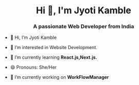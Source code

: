 <h1 align="center">Hi 👋, I'm Jyoti Kamble </h1>

<h3 align="center">A passionate Web Developer from India</h3>

- 👋 Hi, I’m Jyoti Kamble

- 👀 I’m interested in Website Development.

- 🌱 I’m currently learning **React.js,Next.js.**

- 😄 Pronouns: She/Her

- 🔭 I’m currently working on **WorkFlowManager**






